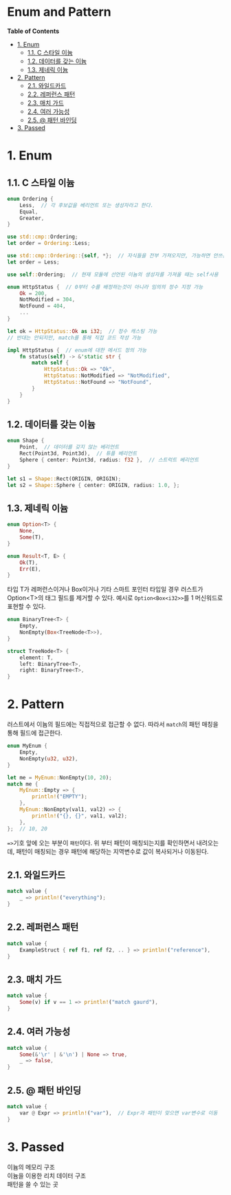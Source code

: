 Enum and Pattern <!-- omit in toc -->
===

**Table of Contents**
- [1. Enum](#1-enum)
  - [1.1. C 스타일 이늄](#11-c-스타일-이늄)
  - [1.2. 데이터를 갖는 이늄](#12-데이터를-갖는-이늄)
  - [1.3. 제네릭 이늄](#13-제네릭-이늄)
- [2. Pattern](#2-pattern)
  - [2.1. 와일드카드](#21-와일드카드)
  - [2.2. 레퍼런스 패턴](#22-레퍼런스-패턴)
  - [2.3. 매치 가드](#23-매치-가드)
  - [2.4. 여러 가능성](#24-여러-가능성)
  - [2.5. @ 패턴 바인딩](#25--패턴-바인딩)
- [3. Passed](#3-passed)


# 1. Enum
## 1.1. C 스타일 이늄
```rust
enum Ordering {
    Less,  // 각 후보값을 베리언트 또는 생성자라고 한다.
    Equal,
    Greater,
}

use std::cmp::Ordering;
let order = Ordering::Less;

use std::cmp::Ordering::{self, *};  // 자식들을 전부 가져오지만, 가능하면 안쓰는게
let order = Less;

use self::Ordering;  // 현재 모듈에 선언된 이늄의 생성자를 가져올 때는 self사용
```
```rust
enum HttpStatus {  // 0부터 수를 배정하는것이 아니라 임의의 정수 지정 가능
    Ok = 200,
    NotModified = 304,
    NotFound = 404,
    ...
}

let ok = HttpStatus::Ok as i32;  // 정수 캐스팅 가능
// 반대는 안되지만, match를 통해 직접 코드 작성 가능
```
```rust
impl HttpStatus {  // enum에 대한 메서드 정의 가능
    fn status(self) -> &'static str {
        match self {
            HttpStatus::Ok => "Ok",
            HttpStatus::NotModified => "NotModified",
            HttpStatus::NotFound => "NotFound",
        }
    }
}
```

## 1.2. 데이터를 갖는 이늄
```rust
enum Shape {
    Point,  // 데이터를 갖지 않는 베리언트
    Rect(Point3d, Point3d),  // 튜플 베리언트
    Sphere { center: Point3d, radius: f32 },  // 스트럭트 베리언트
}

let s1 = Shape::Rect(ORIGIN, ORIGIN);
let s2 = Shape::Sphere { center: ORIGIN, radius: 1.0, };
```

## 1.3. 제네릭 이늄
```rust
enum Option<T> {
    None,
    Some(T),
}

enum Result<T, E> {
    Ok(T),
    Err(E),
}
```
타입 T가 레퍼런스이거나 Box이거나 기타 스마트 포인터 타입일 경우 러스트가 Option\<T>의 태그 필드를 제거할 수 있다. 예시로 `Option<Box<i32>>`를 1 머신워드로 표현할 수 있다.
```rust
enum BinaryTree<T> {
    Empty,
    NonEmpty(Box<TreeNode<T>>),
}

struct TreeNode<T> {
    element: T,
    left: BinaryTree<T>,
    right: BinaryTree<T>,
}
```

# 2. Pattern
러스트에서 이늄의 필드에는 직접적으로 접근할 수 없다. 따라서 `match`의 패턴 매칭을 통해 필드에 접근한다.
```rust
enum MyEnum {
    Empty,
    NonEmpty(u32, u32),
}

let me = MyEnum::NonEmpty(10, 20);
match me {
    MyEnum::Empty => {
        println!("EMPTY");
    },
    MyEnum::NonEmpty(val1, val2) => {
        println!("{}, {}", val1, val2);
    },
};  // 10, 20
```
`=>`기호 앞에 오는 부분이 `패턴`이다. 위 부터 패턴이 매칭되는지를 확인하면서 내려오는데, 패턴이 매칭되는 경우 패턴에 해당하는 지역변수로 값이 복사되거나 이동된다.

## 2.1. 와일드카드
```rust
match value {
    _ => println!("everything");
}
```

## 2.2. 레퍼런스 패턴
```rust
match value {
    ExampleStruct { ref f1, ref f2, .. } => println!("reference"),
}
```

## 2.3. 매치 가드
```rust
match value {
    Some(v) if v == 1 => println!("match gaurd"),
}
```

## 2.4. 여러 가능성
```rust
match value {
    Some(&'\r' | &'\n') | None => true,
    _ => false,
}
```

## 2.5. @ 패턴 바인딩
```rust
match value {
    var @ Expr => println!("var"),  // Expr과 패턴이 맞으면 var변수로 이동
}
```

# 3. Passed
이늄의 메모리 구조  
이늄을 이용한 리치 데이터 구조  
패턴을 쓸 수 있는 곳  